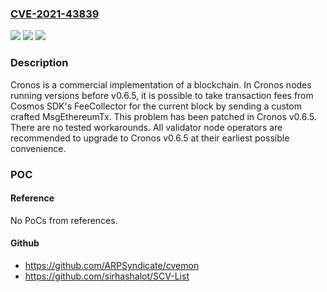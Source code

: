 ### [CVE-2021-43839](https://cve.mitre.org/cgi-bin/cvename.cgi?name=CVE-2021-43839)
![](https://img.shields.io/static/v1?label=Product&message=cronos&color=blue)
![](https://img.shields.io/static/v1?label=Version&message=%3C%200.6.5%20&color=brightgreen)
![](https://img.shields.io/static/v1?label=Vulnerability&message=CWE-670%3A%20Always-Incorrect%20Control%20Flow%20Implementation&color=brightgreen)

### Description

Cronos is a commercial implementation of a blockchain. In Cronos nodes running versions before v0.6.5, it is possible to take transaction fees from Cosmos SDK's FeeCollector for the current block by sending a custom crafted MsgEthereumTx. This problem has been patched in Cronos v0.6.5. There are no tested workarounds. All validator node operators are recommended to upgrade to Cronos v0.6.5 at their earliest possible convenience.

### POC

#### Reference
No PoCs from references.

#### Github
- https://github.com/ARPSyndicate/cvemon
- https://github.com/sirhashalot/SCV-List

